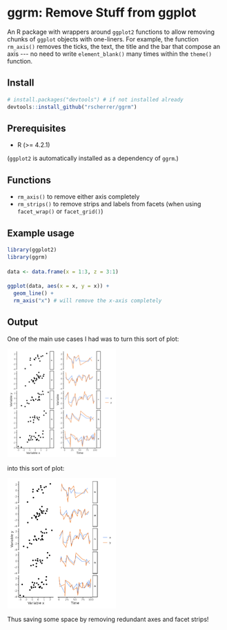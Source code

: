 # ggrm: Remove Stuff from ggplot

An R package with wrappers around `ggplot2` functions to allow removing chunks of `ggplot` objects with one-liners. For example, the function `rm_axis()` removes the ticks, the text, the title and the bar that compose an axis --- no need to write `element_blank()` many times within the `theme()` function.

## Install

``` r
# install.packages("devtools") # if not installed already
devtools::install_github("rscherrer/ggrm")
```

## Prerequisites

-   R (\>= 4.2.1)

(`ggplot2` is automatically installed as a dependency of `ggrm`.)

## Functions

-   `rm_axis()` to remove either axis completely
-   `rm_strips()` to remove strips and labels from facets (when using `facet_wrap()` or `facet_grid()`)

## Example usage

``` r
library(ggplot2)
library(ggrm)

data <- data.frame(x = 1:3, z = 3:1)

ggplot(data, aes(x = x, y = x)) +
  geom_line() +
  rm_axis("x") # will remove the x-axis completely
```

## Output

One of the main use cases I had was to turn this sort of plot:

<img src="figures/before.png" width="50%" height="50%"/>

into this sort of plot:

<img src="figures/after.png" width="50%" height="50%"/>

Thus saving some space by removing redundant axes and facet strips!
